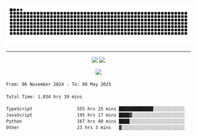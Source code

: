 <div align="center">
  <picture>
      <source
    media="(prefers-color-scheme: dark)"
      srcset="https://raw.githubusercontent.com/platane/snk/output/github-contribution-grid-snake-dark.svg"
      />
    <source
      media="(prefers-color-scheme: light)"
      srcset="https://raw.githubusercontent.com/xct007/xct007/output/github-contribution-grid-snake.svg"
      />
    <img
      alt="Snake"
      src="https://raw.githubusercontent.com/xct007/xct007/output/github-contribution-grid-snake.svg"
      />
  </picture>

</div>

___
<p align="center">
  <img src="https://readme-stats-blush-eta.vercel.app/api/top-langs/?username=xct007&layout=compact" />
  <img src="https://readme-stats-blush-eta.vercel.app/api?username=xct007&show_icons=true&theme=transparent&hide_title=true&include_all_commits=true" />
</p>

<p align="center">
  <img src="https://github-profile-trophy.vercel.app/?username=xct007&no-bg=true&rank=S,SS,SSS,A,AA,AAA,UNKNOWN,SECRET&row=3&title=-Followers,-Stars&margin-w=15&margin-h=15&column=2" />
</p>
<!--START_SECTION:waka-->

```txt
From: 06 November 2024 - To: 08 May 2025

Total Time: 1,034 hrs 39 mins

TypeScript                 555 hrs 25 mins █████████████░░░░░░░░░░░░   52.51 %
JavaScript                 195 hrs 17 mins ████▓░░░░░░░░░░░░░░░░░░░░   18.46 %
Python                     167 hrs 40 mins ████░░░░░░░░░░░░░░░░░░░░░   15.85 %
Other                      23 hrs 3 mins   ▓░░░░░░░░░░░░░░░░░░░░░░░░   02.18 %
```

<!--END_SECTION:waka-->
